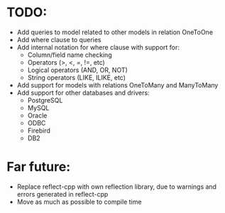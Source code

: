 # TODO:

* Add queries to model related to other models in relation OneToOne
* Add where clause to queries
* Add internal notation for where clause with support for:
    * Column/field name checking
    * Operators (>, <, =, !=, etc)
    * Logical operators (AND, OR, NOT)
    * String operators (LIKE, ILIKE, etc)
* Add support for models with relations OneToMany and ManyToMany
* Add support for other databases and drivers:
    * PostgreSQL
    * MySQL
    * Oracle
    * ODBC
    * Firebird
    * DB2

# Far future:

* Replace reflect-cpp with own reflection library, due to warnings and errors generated in reflect-cpp
* Move as much as possible to compile time